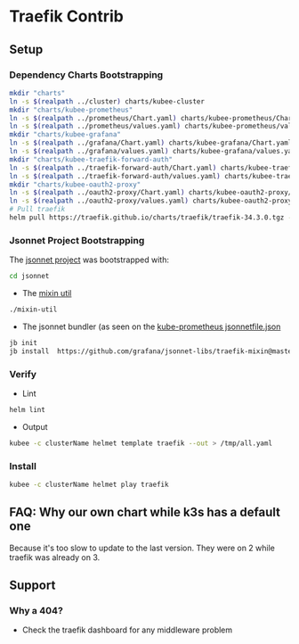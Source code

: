 # Traefik Contrib


## Setup

### Dependency Charts Bootstrapping

```bash
mkdir "charts"
ln -s $(realpath ../cluster) charts/kubee-cluster
mkdir "charts/kubee-prometheus"
ln -s $(realpath ../prometheus/Chart.yaml) charts/kubee-prometheus/Chart.yaml
ln -s $(realpath ../prometheus/values.yaml) charts/kubee-prometheus/values.yaml
mkdir "charts/kubee-grafana"
ln -s $(realpath ../grafana/Chart.yaml) charts/kubee-grafana/Chart.yaml
ln -s $(realpath ../grafana/values.yaml) charts/kubee-grafana/values.yaml
mkdir "charts/kubee-traefik-forward-auth"
ln -s $(realpath ../traefik-forward-auth/Chart.yaml) charts/kubee-traefik-forward-auth/Chart.yaml
ln -s $(realpath ../traefik-forward-auth/values.yaml) charts/kubee-traefik-forward-auth/values.yaml
mkdir "charts/kubee-oauth2-proxy"
ln -s $(realpath ../oauth2-proxy/Chart.yaml) charts/kubee-oauth2-proxy/Chart.yaml
ln -s $(realpath ../oauth2-proxy/values.yaml) charts/kubee-oauth2-proxy/values.yaml
# Pull traefik
helm pull https://traefik.github.io/charts/traefik/traefik-34.3.0.tgz -d charts --untar
```

### Jsonnet Project Bootstrapping

The [jsonnet project](../jsonnet/README.md) was bootstrapped with:
```bash
cd jsonnet
```
* The [mixin util](./mixin-util)
```bash
./mixin-util
```
* The jsonnet bundler (as seen on the [kube-prometheus jsonnetfile.json](https://github.com/prometheus-operator/kube-prometheus/blob/main/jsonnet/kube-prometheus/jsonnetfile.json)
```bash
jb init
jb install  https://github.com/grafana/jsonnet-libs/traefik-mixin@master # last main commit
```



### Verify

* Lint
```bash
helm lint
```
* Output
```bash
kubee -c clusterName helmet template traefik --out > /tmp/all.yaml
```

### Install

```bash
kubee -c clusterName helmet play traefik
```


## FAQ: Why our own chart while k3s has a default one

Because it's too slow to update to the last version.
They were on 2 while traefik was already on 3.

## Support
### Why a 404?

* Check the traefik dashboard for any middleware problem